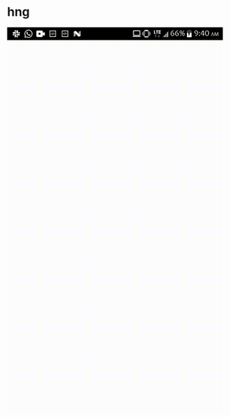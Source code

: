 # hng
![My Task](https://github.com/olisaemekaejiofor/hng/blob/main/hngtask_2/screen/20210821_094047.gif)
